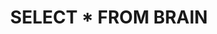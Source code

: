---
extends: _layouts.event
section: null
title: SELECT * FROM BRAIN
quote:
    text: Select, Ignite, Fire...Prove that you have the answer to all queries.!!!
description:  |-
    Multiple-choice questions based on standard SQL, XQuery and DBMS concepts.
    ...then solve queries using SQL.
islive: false
isover: false
isnontech: false
image: https://4.bp.blogspot.com/-ou5iUtuASSw/WoVRkPqTJsI/AAAAAAAAAHs/VYZdvCZvBYsn2ehBvceu1OxaxjM2xsgYgCLcBGAs/s1600/selectfrombrain.png
teamSize: 2
lang: sql
rounds:
- Multiple-choice questions based on standard SQL, PL/SQL, XQuery and DBMS concepts.
- |-
    The teams qualifying would be given a set of queries, that would have to be solved using SQL.
details:
- 'Operating System: Windows 10'
- 'Platform: MySQL Workbench'
---